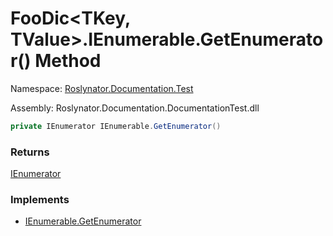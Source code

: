 # FooDic\<TKey, TValue>\.IEnumerable\.GetEnumerator\(\) Method

Namespace: [Roslynator.Documentation.Test](../../README.md)

Assembly: Roslynator\.Documentation\.DocumentationTest\.dll

```csharp
private IEnumerator IEnumerable.GetEnumerator()
```

### Returns

[IEnumerator](https://docs.microsoft.com/en-us/dotnet/api/system.collections.ienumerator)

### Implements

* [IEnumerable.GetEnumerator](https://docs.microsoft.com/en-us/dotnet/api/system.collections.ienumerable.getenumerator)

